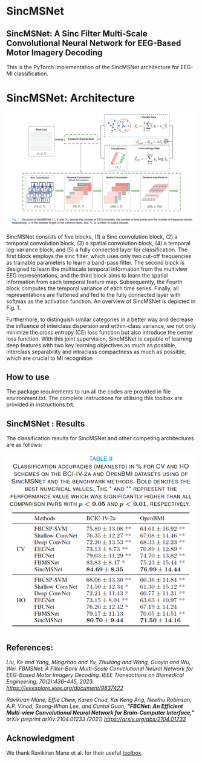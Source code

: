 # SincMSNet

## SincMSNet: A Sinc Filter Multi-Scale Convolutional Neural Network for EEG-Based Motor Imagery Decoding

This is the PyTorch implementation of the SincMSNet architecture for EEG-MI classification. 

# SincMSNet: Architecture

![SincMSNet](SincMSNet.png)

SincMSNet consists of five blocks, (1) a Sinc convolution block, (2) a temporal convolution block, (3) a spatial convolution block, (4) a temporal log-variance block, and (5) a fully connected layer for classification. The first block employs the sinc filter, which uses only two cut-off frequencies as trainable parameters to learn a band-pass filter. The second block is designed to learn the multiscale temporal information from the multiview EEG representations, and the third block aims to learn the spatial information from each temporal feature map. Subsequently, the Fourth block computes the temporal variance of each time series. Finally, all representations are flattened and fed to the fully connected layer with softmax as the activation function. An overview of SincMSNet is depicted in Fig. 1.

Furthermore, to distinguish similar categories in a better way and decrease the influence of interclass dispersion and within-class variance, we not only minimize the cross entropy (CE) loss function but also introduce the center loss function. With this joint supervision, SincMSNet is capable of learning deep features with two key learning objectives as much as possible, interclass separability and intraclass compactness as much as possible, which are crucial to MI recognition

## How to use

The package requirements to run all the codes are provided in file environment.txt. The complete instructions for utilising this toolbox are provided in instructions.txt.

## SincMSNet : Results

The classification results for SincMSNet and other competing architectures are as follows:

![results](results.png)

## References:

*Liu, Ke and Yang, Mingzhao and Yu, Zhuliang and Wang, Guoyin and Wu, Wei. FBMSNet: A Filter-Bank Multi-Scale Convolutional Neural Network for EEG-Based Motor Imagery Decoding. IEEE Transactions on Biomedical Engineering, 70(2):436–445, 2023. https://ieeexplore.ieee.org/document/9837422*

*Ravikiran Mane, Effie Chew, Karen Chua, Kai Keng Ang, Neethu Robinson, A.P. Vinod, Seong-Whan Lee, and Cuntai Guan, **"FBCNet: An Efficient Multi-view Convolutional Neural Network for Brain-Computer Interface,"** arXiv preprint arXiv:2104.01233 (2021) https://arxiv.org/abs/2104.01233*

## Acknowledgment

We thank Ravikiran Mane et al. for their useful [toolbox](https://github.com/ravikiran-mane/FBCNet). 
